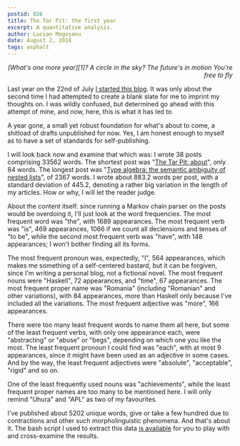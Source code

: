 ```yaml
---
postid: 026
title: The Tar Pit: the first year
excerpt: A quantitative analysis.
author: Lucian Mogoșanu
date: August 2, 2014
tags: asphalt
---
```


<p style="text-align: right"><em>
[What's one more year][1]?  
A circle in the sky?  
The future's in motion  
You're free to fly
</em></p>

Last year on the 22nd of July [I started this blog][2]. It was only about the
second time I had attempted to create a blank slate for me to imprint my
thoughts on. I was wildly confused, but determined go ahead with this attempt
of mine, and now, here, this is what it has led to.

A year gone, a small yet robust foundation for what's about to come, a shitload
of drafts unpublished for now. Yes, I am honest enough to myself as to have a
set of standards for self-publishing.

I will look back now and examine that which was: I wrote 38 posts comprising
33562 words. The shortest post was "[The Tar Pit: about][3]", only 84 words.
The longest post was "[Type algebra: the semantic ambiguity of nested
lists][4]", of 2367 words. I wrote about 883.2 words per post, with a standard
deviation of 445.2, denoting a rather big variation in the length of my
articles. How or why, I will let the reader judge.

About the content itself: since running a Markov chain parser on the posts
would be overdoing it, I'll just look at the word frequencies. The most
frequent word was "the", with 1689 appearances. The most frequent verb was
"is", 469 appearances, 1066 if we count all declensions and tenses of "to be",
while the second most frequent verb was "have", with 148 appearances; I won't
bother finding all its forms.

The most frequent pronoun was, expectedly, "I", 564 appearances, which makes me
something of a self-centered bastard, but it can be forgiven, since I'm writing
a personal blog, not a fictional novel. The most frequent nouns were "Haskell",
72 appearances, and "time", 67 appearances. The most frequent proper name was
"Romania" (including "Romanian" and other variations), with 84 appearances,
more than Haskell only because I've included all the variations. The most
frequent adjective was "more", 166 appearances.

There were too many least frequent words to name them all here, but some of the
least frequent verbs, with only one appearance each, were "abstracting" or
"abuse" or "begs", depending on which one you like the most. The least frequent
pronoun I could find was "each", with at most 9 appearances, since it might
have been used as an adjective in some cases. And by the way, the least
frequent adjectives were "absolute", "acceptable", "rigid" and so on.

One of the least frequently used nouns was "achievements", while the least
frequent proper names are too many to be mentioned here. I will only remind
"Uhura" and "APL" as two of my favourites.

I've published about 5202 unique words, give or take a few hundred due to
contractions and other such morpholinguistic phenomena. And that's about it.
The bash script I used to extract this data [is available][5] for you to play
with and cross-examine the results.

[1]: https://www.youtube.com/watch?v=Kt1-iGD15e0
[2]: /posts/y00/000-first-post.html
[3]: /posts/y00/003-about.html
[4]: /posts/y00/025-type-algebra-the-semantic-ambiguity-of-nested-lists.html
[5]: /uploads/2014/08/stats.sh
